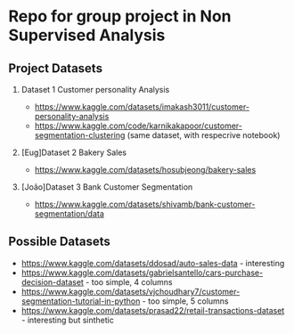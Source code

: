 # Repo for group project in Non Supervised Analysis



## Project Datasets


1. Dataset 1 Customer personality Analysis
   - https://www.kaggle.com/datasets/imakash3011/customer-personality-analysis
   - https://www.kaggle.com/code/karnikakapoor/customer-segmentation-clustering (same dataset, with respecrive notebook)

2. [Eug]Dataset 2 Bakery Sales
   - https://www.kaggle.com/datasets/hosubjeong/bakery-sales 

3. [João]Dataset 3 Bank Customer Segmentation
   - https://www.kaggle.com/datasets/shivamb/bank-customer-segmentation/data

## Possible Datasets

- https://www.kaggle.com/datasets/ddosad/auto-sales-data - interesting
- https://www.kaggle.com/datasets/gabrielsantello/cars-purchase-decision-dataset - too simple, 4 columns
- https://www.kaggle.com/datasets/vjchoudhary7/customer-segmentation-tutorial-in-python - too simple, 5 columns
- https://www.kaggle.com/datasets/prasad22/retail-transactions-dataset - interesting but sinthetic
